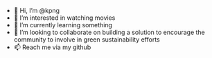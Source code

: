 - 👋 Hi, I’m @kpng
- 👀 I’m interested in watching movies
- 🌱 I’m currently learning something 
- 💞️ I’m looking to collaborate on building a solution to encourage the community to involve in green sustainability efforts
- 📫 Reach me via my github 

<!---
kpng/kpng is a ✨ special ✨ repository because its `README.md` (this file) appears on your GitHub profile.
You can click the Preview link to take a look at your changes.
--->

